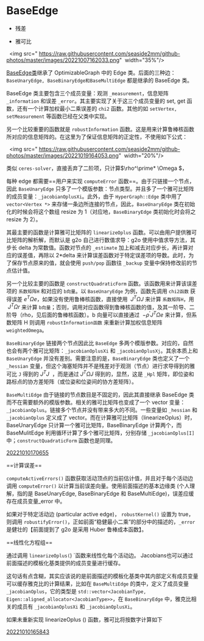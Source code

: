 
# BaseEdge

- 残差

- 雅可比

  

<p align="center">

  <img src=" https://raw.githubusercontent.com/seaside2mm/github-photos/master/images/20221007162033.png"  width="35%"/>

</p>

  

[BaseEdge类](https://github.com/RainerKuemmerle/g2o/blob/master/g2o/core/base_edge.h)继承了 OptimizableGraph 中的 Edge 类。后面的三种边：`BaseUnaryEdge, BaseBinaryEdge和BaseMultiEdge` 都是继承的 BaseEdge 类。

  

BaseEdge 类主要包含三个成员变量：观测 `_measurement`，信息矩阵 `_information` 和误差 `_error`。其主要实现了关于这三个成员变量的 set, get 函数，还有一个计算加权最小二乘误差的 `chi2` 函数。其他的如 `setVertex, setMeasurement` 等函数已经在父类中实现。

  

另一个比较重要的函数就是 `robustInformation` 函数。这是用来计算鲁棒核函数所对应的信息矩阵的。在这里为了保证信息矩阵的正定性，不使用如下公式：

<p align="center">

  <img src=" https://raw.githubusercontent.com/seaside2mm/github-photos/master/images/20221019164053.png"  width="20%"/>

</p>

  

类似 `ceres-solver`，直接丢弃了二阶项，只计算$\rho^\prime* \Omega $，

  
  

每种 edge 都需要==用户来实现 `computeError` 函数==。由于只链接一个节点，因此 `BaseUnaryEdge` 只多了一个模版参数：节点类型。并且多了一个雅可比矩阵的成员变量：`_jacobianOplusXi`。此外，由于 `HyperGraph::Edge` 类中用了 `vector<Vertex *>` 来存储一条边所连接的节点，因此，`BaseUnaryEdge` 类在初始化的时候会将这个数组 resize 为 1（对应地，`BaseBinaryEdge` 类初始化时会将之 resize 为 2）。

  

其最主要的函数是计算雅可比矩阵的 `linearizeOplus` 函数。可以由用户提供雅可比矩阵的解析解，而默认是 g2o 自己进行数值求导：g2o 使用中值求导方法，其步长 delta 为常数值。函数对节点的 `_estimate` 加上和减去对应步长，再计算对应的误差值，再除以 2*delta 来计算误差函数对于特定误差项的导数。此时，为了保存节点原来的值，就会使用 `push/pop` 函数往 `_backup` 变量中保持修改前的节点估计值。

  

另一个比较主要的函数是 `constructQuadraticForm` 函数。该函数用来计算该误差项的 `系数矩阵H` 和对应的 `b向量`。以 `BaseUnaryEdge` 为例，函数先调用 `chi2函数` 获得误差 $e^T\Omega e$，如果没有使用鲁棒核函数，直接使用  $J^T\Omega J$ 来计算 `系数矩阵H`，用  $J^T\Omega r$ 来计算 `b向量`；否则，调用对应函数得到鲁棒核函数的值，及其一阶导、二阶导（rho，见后面的鲁棒核函数）。b 向量可以直接通过  $-{\rho^\prime}J^T\Omega e$ 来计算，但系数矩阵 H 则调用 `robustInformation函数` 来重新计算加权信息矩阵 `weightedOmega`。

  

`BaseBinaryEdge` 链接两个节点因此比 `BaseEdge` 多两个模版参数。对应的，自然也会有两个雅可比矩阵：`_jacobianOplusXi` 和 `_jacobianOplusXj`。其余本质上和 `BaseUnaryEdge` 并没有差别。需要注意的是，`BaseBinaryEdge` 类也定义了一个 `_hessian` 变量，但这个海塞矩阵并不是残差对于观测（节点）进行求导得到的雅可比 `J` 得到的 $J^TJ$  ，而是通过 $J^T\Omega J$ 得到的，显然，这是 `_Hpl` 矩阵，即位姿和路标点的协方差矩阵（或位姿和位姿间的协方差矩阵）。

  

`BaseMultiEdge` 由于链接的节点数目是不固定的，因此其直接继承 BaseEdge 类而不在需要额外的模版参数。相关的雅可比矩阵也变成了一个 vector 变量：`_jacobianOplus`。链接多个节点并没有带来多大的不同。一些变量如 `_hessian` 和 `_jacobianOplus` 定义成了 vector。而在计算雅可比矩阵（linearizeOplus）时，BaseUnaryEdge 只计算一个雅可比矩阵，BaseBinaryEdge 计算两个，而 BaseMulitEdge 利用循环计算了多个雅可比矩阵，分别存储 `_jacobianOplus[I]` 中；`constructQuadraticForm` 函数也是同理。

  
  
  

[20221010170655](https://raw.githubusercontent.com/seaside2mm/github-photos/master/images/20221010170655.png)

  
  

==计算误差==

`computeActiveErrors()` 函数获取活动顶点的当前估计值，并且对于每个活动边调用 `computeError()` 以计算当前误差向量。使用前面描述的基本边缘类 (个人理解，指的是 BaseUnaryEdge, BaseBinaryEdge 和 BaseMultiEdge)，误差应缓存在成员变量_error 中。

  

如果对于特定活动边 (particular active edge)， `robustKernel()` 设置为 true，则调用 `robustifyError()`，正如前面“稳健最小二乘”的部分中的描述的，`_error` 是健壮的【前面提到了 g2o 是采用 Huber 鲁棒成本函数】。

  

==线性化方程组==

通过调用 `linearizeOplus(`) `函数来线性化每个活动边。 Jacobians也可以通过前面描述的模板化基类提供的成员变量进行缓存。

  

这句话有点含糊，其实应该说的是前面描述的模板化基类中其内部定义有成员变量可以缓存雅克比的计算结果，比如在 `BaseMultiEdge` 的类中，定义了成员变量 `_jacobianOplus`，它的类型是 `std::vector<JacobianType, Eigen::aligned_allocator<JacobianType>>`，在 `BaseBinaryEdge` 中，雅克比相关的成员有 `_jacobianOplusXi` 和 `_jacobianOplusXi`。

  

如果未重新实现 linearizeOplus () 函数，雅可比将按数字计算如下

[20221010165843](https://raw.githubusercontent.com/seaside2mm/github-photos/master/images/20221010165843.png)

  
  